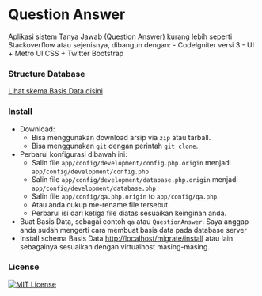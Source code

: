 # Question Answer

Aplikasi sistem Tanya Jawab (Question Answer) kurang lebih seperti Stackoverflow atau sejenisnya, dibangun dengan:
    - CodeIgniter versi 3
    - UI
        + Metro UI CSS
        + Twitter Bootstrap

### Structure Database
[Lihat skema Basis Data disini](schema.md)

### Install
- Download:
    - Bisa menggunakan download arsip via `zip` atau tarball.
    - Bisa menggunakan `git` dengan perintah `git clone`.
- Perbarui konfigurasi dibawah ini:
    - Salin file
    `app/config/development/config.php.origin` menjadi `app/config/development/config.php`
    - Salin file
    `app/config/development/database.php.origin` menjadi `app/config/development/database.php`
    - Salin file
    `app/config/qa.php.origin` to `app/config/qa.php`.
    - Atau anda cukup me-rename file tersebut.
    - Perbarui isi dari ketiga file diatas sesuaikan keinginan anda.
- Buat Basis Data, sebagai contoh `qa` atau `QuestionAnswer`. Saya anggap anda sudah mengerti cara membuat basis data pada database server
- Install schema Basis Data [http://localhost/migrate/install](http://localhost/migrate/install) atau lain sebagainya sesuaikan dengan virtualhost masing-masing.

### License
[![MIT License](https://img.shields.io/dub/l/vibe-d.svg)](LICENSE)